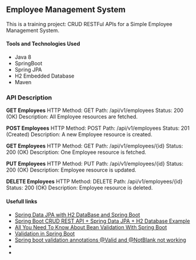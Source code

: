 ## Employee Management System

This is a training project: CRUD RESTFul APIs for a Simple Employee Management System.

#### Tools and Technologies Used

* Java 8
* SpringBoot
* Spring JPA
* H2 Embedded Database
* Maven

### API Description

<b>GET Employees</b>
HTTP  Method: GET
Path: /api/v1/employees
Status: 200 (OK)
Description: All Employee resources are fetched.

<b>POST Employees</b>
HTTP  Method: POST
Path: /api/v1/employees
Status: 201 (Created)
Description: A new Employee resource is created.

<b>GET Employees</b>
HTTP  Method: GET
Path: /api/v1/employees/{id}
Status: 200 (OK)
Description: One Employee resource is fetched.

<b>PUT Employees</b>
HTTP  Method: PUT
Path: /api/v1/employees/{id}
Status: 200 (OK)
Description: Employee resource is updated.

<b>DELETE Employees</b>
HTTP  Method: DELETE
Path: /api/v1/employees/{id}
Status: 200 (OK)
Description: Employee resource is deleted.

#### Usefull links
* <a href="https://attacomsian.com/blog/spring-data-jpa-h2-database">Spring Data JPA with H2 DataBase and Spring Boot</a>
* <a href="https://www.javaguides.net/2019/08/spring-boot-crud-rest-api-spring-data-jpa-h2-database-example.html">Spring Boot CRUD REST API + Spring Data JPA + H2 Database Example</a>
* <a href="https://reflectoring.io/bean-validation-with-spring-boot/">All You Need To Know About Bean Validation With Spring Boot</a>
* <a href="https://www.baeldung.com/spring-boot-bean-validation">Validation in Spring Boot</a>
* <a href="https://stackoverflow.com/questions/48614773/spring-boot-validation-annotations-valid-and-notblank-not-working">Spring boot validation annotations @Valid and @NotBlank not working</a>
* <a href=""></a>
* <a href=""></a>